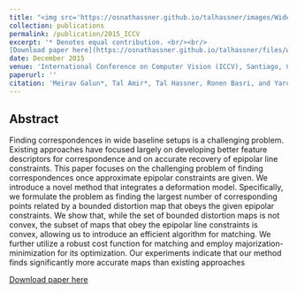 ```yaml
---
title: "<img src='https://osnathassner.github.io/talhassner/images/Wide baseline stereo matching - Icon.jpg' width='80'> Wide baseline stereo matching with convex bounded-distortion constraints"
collection: publications
permalink: /publication/2015_ICCV
excerpt: '* Denotes equal contribution. <br/><br/>
[Download paper here](https://osnathassner.github.io/talhassner/files/wbs-iccv2015.pdf)'
date: December 2015
venue: 'International Conference on Computer Vision (ICCV), Santiago, Chile'
paperurl: ''
citation: 'Meirav Galun*, Tal Amir*, Tal Hassner, Ronen Basri, and Yaron Lipman. (2015). &quot;Wide baseline stereo matching with convex bounded-distortion constraints.&quot; <i> International Conference on Computer Vision (ICCV), Santiago, Chile</i>.'
---
```

Abstract
------
Finding correspondences in wide baseline setups is a challenging problem. Existing approaches have focused largely on developing better feature descriptors for correspondence and on accurate recovery of epipolar line constraints. This paper focuses on the challenging problem of finding correspondences once approximate epipolar constraints are given. We introduce a novel method that integrates a deformation model. Specifically, we formulate the problem as finding the largest number of corresponding points related by a bounded distortion map that obeys the given epipolar constraints. We show that, while the set of bounded distortion maps is not convex, the subset of maps that obey the epipolar line constraints is convex, allowing us to introduce an efficient algorithm for matching. We further utilize a robust cost function for matching and employ majorization-minimization for its optimization. Our experiments indicate that our method finds significantly more accurate maps than existing approaches


[Download paper here](https://osnathassner.github.io/talhassner/files/wbs-iccv2015.pdf)
